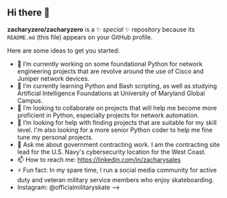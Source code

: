 ## Hi there 👋

**zacharyzero/zacharyzero** is a ✨ _special_ ✨ repository because its `README.md` (this file) appears on your GitHub profile.

Here are some ideas to get you started:

- 🔭 I’m currently working on some foundational Python for network engineering projects that are revolve around the use of Cisco and Juniper network devices. 
- 🌱 I’m currently learning Python and Bash scripting, as well as studying Artificial Intelligence Foundations at University of Maryland Global Campus. 
- 👯 I’m looking to collaborate on projects that will help me become more proficient in Python, especially projects for network automation. 
- 🤔 I’m looking for help with finding projects that are suitable for my skill level. I'm also looking for a more senior Python coder to help me fine tune my personal projects. 
- 💬 Ask me about government contracting work. I am the contracting site lead for the U.S. Navy's cybersecurity location for the West Coast. 
- 📫 How to reach me: https://linkedin.com/in/zacharysales
- ⚡ Fun fact: In my spare time, I run a social media community for active duty and veteran military service members who enjoy skateboarding. 
- Instagram: @officialmilitaryskate 
-->
<!--
